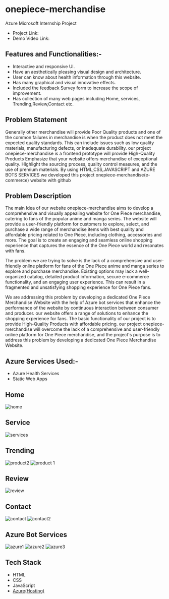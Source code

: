 # onepiece-merchandise
Azure Microsoft Internship Project
- Project Link: 
- Demo Video Link: 

## Features and Functionalities:-
- Interactive and responsive UI.
- Have an aesthetically pleasing visual design and architecture.
- User can know about health information through this website.
- Has many graphical and visual innovative effects.
- Included the feedback Survey form to increase the scope of improvement.
- Has collection of many web pages including Home, services, Trending,Review,Contact etc.
## Problem Statement

Generally other merchandise  will provide Poor Quality products and  one of the common failures in merchandise is when the product does not meet the expected quality standards. This can include issues such as low quality materials, manufacturing defects, or inadequate durability. 
our project onepiece-merchandise is a frontend prototype will provide High-Quality Products Emphasize that your website offers merchandise of exceptional quality. Highlight the sourcing process, quality control measures, and the use of premium materials. By using HTML,CSS,JAVASCRIPT and AZURE BOTS SERVICES
we developed this project onepiece-merchandise(e-commerce) website with github

## Problem Description
The main Idea  of our website onepiece-merchandise aims to develop a comprehensive and visually appealing website for One Piece merchandise, catering to fans of the popular anime and manga series. The website will provide a user-friendly platform for customers to explore, select, and purchase a wide range of merchandise items with best quality and affordable pricing  related to One Piece, including clothing, accessories and more. The goal is to create an engaging and seamless online shopping experience that captures the essence of the One Piece world and resonates with fans.


The problem we are trying to solve is the lack of a comprehensive and user-friendly online platform for fans of the One Piece anime and manga series to explore and purchase merchandise. Existing options may lack a well-organized catalog, detailed product information, secure e-commerce functionality, and an engaging user experience. This can result in a fragmented and unsatisfying shopping experience for One Piece fans.

We are addressing this problem by developing a dedicated One Piece Merchandise Website with the help of Azure bot services that enhance the performance of the website by continuous interaction between consumer and producer. our website offers a range of solutions to enhance the shopping experience for fans. 
The  basic functionality of our project is to  provide High-Quality Products with affordable pricing. our project onepiece-merchandise will overcome  the lack of a comprehensive and user-friendly online platform for One Piece merchandise, and the project's purpose is to address this problem by developing a dedicated One Piece Merchandise Website. 

## Azure Services Used:-
- Azure Health Services
- Static Web Apps
## Home
![home](https://github.com/mohammedsuhail3000/onepiece-merchandise/assets/134853659/8d41e9c0-a65e-430e-afae-b401e2075587)
## Service
![services](https://github.com/mohammedsuhail3000/onepiece-merchandise/assets/134853659/429ae00e-b20f-4d4a-95f8-d27013e1e293)

## Trending
![product2](https://github.com/mohammedsuhail3000/onepiece-merchandise/assets/134853659/75307e4a-6c32-4940-918a-4c9d066d9128)
![product 1](https://github.com/mohammedsuhail3000/onepiece-merchandise/assets/134853659/6a4f53c7-77b1-41a3-9004-a633af08206b)


## Review
![review](https://github.com/mohammedsuhail3000/onepiece-merchandise/assets/134853659/3bd00741-9829-4e90-9dd5-76363b2f3ea4)


## Contact
![contact](https://github.com/mohammedsuhail3000/onepiece-merchandise/assets/134853659/5a635d42-a092-4899-8116-613516b6070a)
![contact2](https://github.com/mohammedsuhail3000/onepiece-merchandise/assets/134853659/cc245eff-1ccc-4840-94f0-eb13269ca0c7)


## Azure Bot Services
![azure1](https://github.com/mohammedsuhail3000/onepiece-merchandise/assets/134853659/42ebfffe-fb68-4cc2-b3d2-b223b0c307e6)
![azure2](https://github.com/mohammedsuhail3000/onepiece-merchandise/assets/134853659/5994bcd1-3baf-4680-ad27-df58e17afdf6)
![azure3](https://github.com/mohammedsuhail3000/onepiece-merchandise/assets/134853659/961fc66d-43de-41f6-a61a-7172ebd905bc)

## Tech Stack 


- HTML
- CSS
- JavaScript
- [Azure(Hosting)](https://azure.microsoft.com/en-in/features/azure-portal/)

